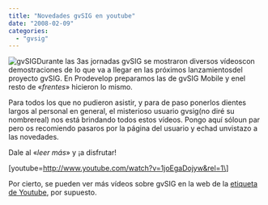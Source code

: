 ```yaml
---
title: "Novedades gvSIG en youtube"
date: "2008-02-09"
categories: 
  - "gvsig"
---
```


![gvSIG](images/Logo-gvSIG_150_14.gif)Durante las 3as jornadas gvSIG se mostraron diversos vídeoscon demostraciones de lo que va a llegar en las próximos lanzamientosdel proyecto gvSIG. En Prodevelop preparamos las de gvSIG Mobile y enel resto de «_frentes_» hicieron lo mismo.

Para todos los que no pudieron asistir, y para de paso ponerlos dientes largos al personal en general, el misterioso usuario gvsig(no diré su nombrereal) nos está brindando todos estos vídeos. Pongo aquí sóloun par pero os recomiendo pasaros por la página del usuario y echad unvistazo a las novedades.

Dale al «_leer más_» y ¡a disfrutar!

\[youtube=http://www.youtube.com/watch?v=1joEgaDojyw&rel=1\]

Por cierto, se pueden ver más vídeos sobre gvSIG en la web de la [etiqueta de Youtube](http://youtube.com/results?search_query=gvSIG&search=tag), por supuesto.
